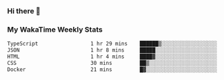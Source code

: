 ### Hi there 👋

<!--
**royschrauwen/royschrauwen** is a ✨ _special_ ✨ repository because its `README.md` (this file) appears on your GitHub profile.

Here are some ideas to get you started:

- 🔭 I’m currently working on ...
- 🌱 I’m currently learning ...
- 👯 I’m looking to collaborate on ...
- 🤔 I’m looking for help with ...
- 💬 Ask me about ...
- 📫 How to reach me: ...
- 😄 Pronouns: ...
- ⚡ Fun fact: ...
-->


### My WakaTime Weekly Stats
<!--START_SECTION:waka-->

```txt
TypeScript                 1 hr 29 mins    ██████▒░░░░░░░░░░░░░░░░░░   25.21 %
JSON                       1 hr 8 mins     █████░░░░░░░░░░░░░░░░░░░░   19.44 %
HTML                       1 hr 4 mins     ████▓░░░░░░░░░░░░░░░░░░░░   18.05 %
CSS                        30 mins         ██▒░░░░░░░░░░░░░░░░░░░░░░   08.73 %
Docker                     21 mins         █▓░░░░░░░░░░░░░░░░░░░░░░░   06.13 %
```

<!--END_SECTION:waka-->
